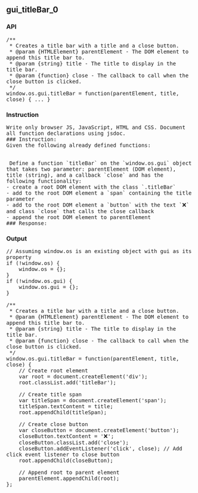 ## gui_titleBar_0
### API
<pre style='text-wrap: wrap'>/**
 * Creates a title bar with a title and a close button.
 * @param {HTMLElement} parentElement - The DOM element to append this title bar to.
 * @param {string} title - The title to display in the title bar.
 * @param {function} close - The callback to call when the close button is clicked.
 */
window.os.gui.titleBar = function(parentElement, title, close) { ... }
</pre>
### Instruction
<pre style='text-wrap: wrap'>Write only browser JS, JavaScript, HTML and CSS. Document all function declarations using jsdoc.
### Instruction:
Given the following already defined functions:
 

 Define a function `titleBar` on the `window.os.gui` object that takes two parameter: parentElement (DOM element), title (string), and a callback `close` and has the following functionality:
- create a root DOM element with the class `.titleBar`
- add to the root DOM element a `span` containing the title parameter
- add to the root DOM element a `button` with the text `❌` and class `close` that calls the close callback
- append the root DOM element to parentElement 
### Response:
</pre>
### Output
<pre style='text-wrap: wrap'>// Assuming window.os is an existing object with gui as its property
if (!window.os) {
    window.os = {};
}
if (!window.os.gui) {
    window.os.gui = {};
}

/**
 * Creates a title bar with a title and a close button.
 * @param {HTMLElement} parentElement - The DOM element to append this title bar to.
 * @param {string} title - The title to display in the title bar.
 * @param {function} close - The callback to call when the close button is clicked.
 */
window.os.gui.titleBar = function(parentElement, title, close) {
    // Create root element
    var root = document.createElement('div');
    root.classList.add('titleBar');
    
    // Create title span
    var titleSpan = document.createElement('span');
    titleSpan.textContent = title;
    root.appendChild(titleSpan);
    
    // Create close button
    var closeButton = document.createElement('button');
    closeButton.textContent = '❌';
    closeButton.classList.add('close');
    closeButton.addEventListener('click', close); // Add click event listener to close button
    root.appendChild(closeButton);
    
    // Append root to parent element
    parentElement.appendChild(root);
};

</pre>
